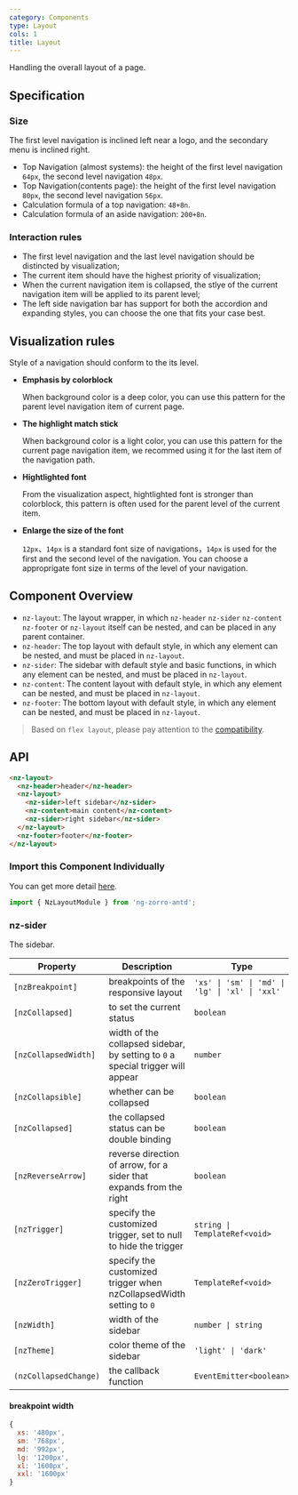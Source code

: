 ```yaml
---
category: Components
type: Layout
cols: 1
title: Layout
---
```


Handling the overall layout of a page.

## Specification

### Size

The first level navigation is inclined left near a logo, and the secondary menu is inclined right.

- Top Navigation (almost systems): the height of the first level navigation `64px`, the second level navigation `48px`.
- Top Navigation(contents page): the height of the first level navigation `80px`, the second level navigation `56px`.
- Calculation formula of a top navigation: `48+8n`.
- Calculation formula of an aside navigation: `200+8n`.

### Interaction rules

- The first level navigation and the last level navigation should be distincted by visualization;
- The current item should have the highest priority of visualization;
- When the current navigation item is collapsed, the stlye of the current navigation item will be applied to its parent level;
- The left side navigation bar has support for both the accordion and expanding styles, you can choose the one that fits your case best.

## Visualization rules

 Style of a navigation should conform to the its level.

- **Emphasis by colorblock**

  When background color is a deep color, you can use this pattern for the parent level navigation item of current page.

- **The highlight match stick**

  When background color is a light color, you can use this pattern for the current page navigation item, we recommed using it for the last item of the navigation path.

- **Hightlighted font**

  From the visualization aspect, hightlighted font is stronger than colorblock, this pattern is often used for the parent level of the current item.

- **Enlarge the size of the font**

  `12px`、`14px` is a standard font size of navigations，`14px` is used for the first and the second level of the navigation. You can choose a approprigate font size in terms of the level of your navigation.

## Component Overview

- `nz-layout`: The layout wrapper, in which `nz-header` `nz-sider` `nz-content` `nz-footer` or `nz-layout` itself can be nested, and can be placed in any parent container.
- `nz-header`: The top layout with default style, in which any element can be nested, and must be placed in `nz-layout`.
- `nz-sider`: The sidebar with default style and basic functions, in which any element can be nested, and must be placed in `nz-layout`.
- `nz-content`: The content layout with default style, in which any element can be nested, and must be placed in `nz-layout`.
- `nz-footer`: The bottom layout with default style, in which any element can be nested, and must be placed in `nz-layout`.

> Based on `flex layout`, please pay attention to the [compatibility](http://caniuse.com/#search=flex).

## API

```html
<nz-layout>
  <nz-header>header</nz-header>
  <nz-layout>
    <nz-sider>left sidebar</nz-sider>
    <nz-content>main content</nz-content>
    <nz-sider>right sidebar</nz-sider>
  </nz-layout>
  <nz-footer>footer</nz-footer>
</nz-layout>
```

### Import this Component Individually

You can get more detail [here](/docs/getting-started/en#import-a-component-individually).

```ts
import { NzLayoutModule } from 'ng-zorro-antd';
```

### nz-sider

The sidebar.

| Property | Description | Type | Default |
| -------- | ----------- | ---- | ------- |
| `[nzBreakpoint]` | breakpoints of the responsive layout | `'xs' \| 'sm' \| 'md' \| 'lg' \| 'xl' \| 'xxl'` | - |
| `[nzCollapsed]` | to set the current status | `boolean` | - |
| `[nzCollapsedWidth]` | width of the collapsed sidebar, by setting to `0` a special trigger will appear | `number` | `64` |
| `[nzCollapsible]` | whether can be collapsed | `boolean` | `false` |
| `[nzCollapsed]` | the collapsed status can be double binding | `boolean` | `false` |
| `[nzReverseArrow]` | reverse direction of arrow, for a sider that expands from the right | `boolean` | `false` |
| `[nzTrigger]` | specify the customized trigger, set to null to hide the trigger | `string \| TemplateRef<void>` | - |
| `[nzZeroTrigger]` | specify the customized trigger when nzCollapsedWidth setting to `0` | `TemplateRef<void>` | - |
| `[nzWidth]` | width of the sidebar | `number \| string` | `200` |
| `[nzTheme]` | color theme of the sidebar | `'light' \| 'dark'` | `dark` |
| `(nzCollapsedChange)` | the callback function | `EventEmitter<boolean>` | - |

#### breakpoint width

```js
{
  xs: '480px',
  sm: '768px',
  md: '992px',
  lg: '1200px',
  xl: '1600px',
  xxl: '1600px'
}
```
